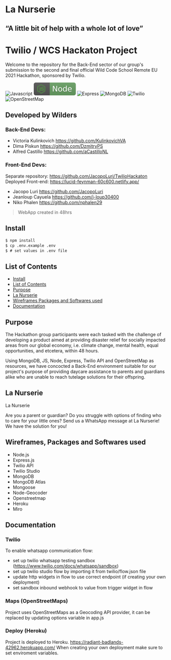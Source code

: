 # La Nurserie

## “A little bit of help with a whole lot of love”

# Twilio / WCS Hackaton Project

Welcome to the repository for the Back-End sector of our group's submission to the second and final official Wild Code School Remote EU 2021 Hackathon, sponsored by Twilio.

![Javascript](https://aleen42.github.io/badges/src/javascript.svg)
![Node](https://github.com/aleen42/badges/blob/master/src/node.svg)
![Express](https://img.shields.io/badge/JS-Express-red)
![MongoDB](https://img.shields.io/badge/db-MongoDB-blue)
![Twilio](https://img.shields.io/badge/API-twilio-red)
![OpenStreetMap](https://img.shields.io/badge/map-OpenStreetMap-green)

## Developed by Wilders

### Back-End Devs:

- Victoria Kulinkovich https://github.com/KulinkovichVA
- Dima Piskun https://github.com/DzmitryPS
- Alfred Castillo https://github.com/aCastilloNL

### Front-End Devs:

Separate repository: https://github.com/JacopoLuri/TwilioHackaton
Deployed Front-end: https://lucid-feynman-60c600.netlify.app/

- Jacopo Luri https://github.com/JacopoLuri
- Jeanloup Cayuela https://github.com/j-loup30400
- Niko Phalen https://github.com/nphalen29

> WebApp created in 48hrs

## Install

```
$ npm install
$ cp .env.example .env
$ # set values in .env file

```

## List of Contents

- [Install](#install)
- [List of Contents](#list-of-contents)
- [Purpose](#purpose)
- [La Nurserie](#la-nurserie)
- [Wireframes Packages and Softwares used](#wireframes-packages-and-softwares-used)
- [Documentation](#documentation)

## Purpose

The Hackathon group participants were each tasked with the challenge of developing a product aimed at providing disaster relief for socially impacted areas from our global economy, i.e. climate change, mental health, equal opportunities, and etcetera, within 48 hours.

Using MongoDB, JS, Node, Express, Twilio API and OpenStreetMap as resources, we have concocted a Back-End environment suitable for our project's purpose of providing daycare assistance to parents and guardians alike who are unable to reach tutelage solutions for their offspring.

## La Nurserie

La Nurserie

Are you a parent or guardian? Do you struggle with options of finding who to care for your little ones? Send us a WhatsApp message at La Nurserie! We have the solution for you!

## Wireframes, Packages and Softwares used

- Node.js
- Express.js
- Twilio API
- Twilio Studio
- MongoDB
- MongoDB Atlas
- Mongoose
- Node-Geocoder
- Openstreetmap
- Heroku
- Miro

## Documentation

### Twilio

To enable whatsapp communication flow:

- set up twilio whatsapp testing sandbox (https://www.twilio.com/docs/whatsapp/sandbox)
- set up twilio studio flow by importing it from twilio/flow.json file
- update http widgets in flow to use correct endpoint (if creating your own deployment)
- set sandbox inbound webhook to value from trigger widget in flow

### Maps (OpenStreetMaps)

Project uses OpenStreetMaps as a Geocoding API provider, it can be replaced by updating options variable in app.js

### Deploy (Heroku)

Project is deployed to Heroku. https://radiant-badlands-42962.herokuapp.com/
When creating your own deployment make sure to set enviroment variables.
